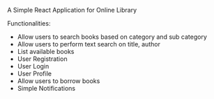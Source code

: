 A Simple React Application for Online Library 

Functionalities:
- Allow users to search books based on category and sub category
- Allow users to perform text search on title, author
- List available books
- User Registration
- User Login
- User Profile
- Allow users to borrow books
- Simple Notifications
